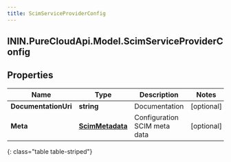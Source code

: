 ```yaml
---
title: ScimServiceProviderConfig
---
```

## ININ.PureCloudApi.Model.ScimServiceProviderConfig

## Properties

|Name | Type | Description | Notes|
|------------ | ------------- | ------------- | -------------|
| **DocumentationUri** | **string** | Documentation | [optional] |
| **Meta** | [**ScimMetadata**](ScimMetadata.html) | Configuration SCIM meta data | [optional] |
{: class="table table-striped"}



